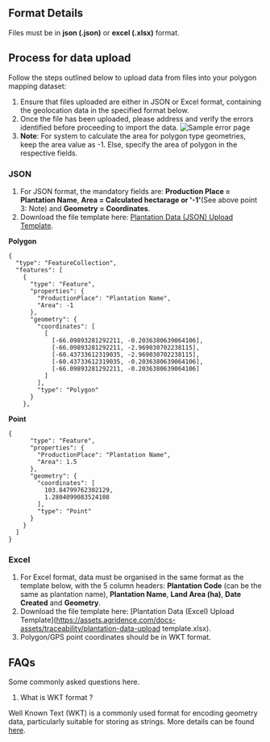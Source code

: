 ## Format Details

Files must be in **json (.json)** or **excel (.xlsx)** format.

## Process for data upload

Follow the steps outlined below to upload data from files into your polygon mapping dataset:

1. Ensure that files uploaded are either in JSON or Excel format, containing the geolocation data in the specified format below.
2. Once the file has been uploaded, please address and verify the errors identified before proceeding to import the data.
![Sample error page](https://assets.agridence.com/docs-assets/traceability/post-file-upload-errors-checks.png)
3. **Note**: For system to calculate the area for polygon type geometries, keep the area value as -1. Else, specify the area of polygon in the respective fields.

### JSON

1. For JSON format, the mandatory fields are: **Production Place = Plantation Name**, **Area = Calculated hectarage or '-1'**(See above point 3: Note) and **Geometry = Coordinates**. 
2. Download the file template here: [Plantation Data (JSON) Upload Template](https://assets.agridence.com/docs-assets/traceability/sample-geojson.json).

**Polygon**
```
{
  "type": "FeatureCollection",
  "features": [
    {
      "type": "Feature",
      "properties": {
        "ProductionPlace": "Plantation Name",
        "Area": -1
      },
      "geometry": {
        "coordinates": [
          [
            [-66.09893281292211, -0.2036380639064106],
            [-66.09893281292211, -2.969030702238115],
            [-60.43733612319035, -2.969030702238115],
            [-60.43733612319035, -0.2036380639064106],
            [-66.09893281292211, -0.2036380639064106]
          ]
        ],
        "type": "Polygon"
      }
    },
```
**Point**
```
{
      "type": "Feature",
      "properties": {
        "ProductionPlace": "Plantation Name",
        "Area": 1.5
      },
      "geometry": {
        "coordinates": [
          103.84799762302129,
          1.2804099083524108
        ],
        "type": "Point"
      }
    }
  ]
}
```
### Excel
1. For Excel format, data must be organised in the same format as the template below, with the 5 column headers: **Plantation Code** (can be the same as plantation name), **Plantation Name**, **Land Area (ha)**, **Date Created** and **Geometry**.
2. Download the file template here: [Plantation Data (Excel) Upload Template](https://assets.agridence.com/docs-assets/traceability/plantation-data-upload template.xlsx).
3. Polygon/GPS point coordinates should be in WKT format.



## FAQs

Some commonly asked questions here.

1. What is WKT format ?

Well Known Text (WKT) is a commonly used format for encoding geometry data, particularly suitable for storing as strings.
More details can be found [here](https://libgeos.org/specifications/wkt/).
